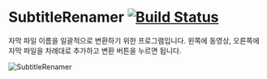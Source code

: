 # SubtitleRenamer [![Build Status](https://travis-ci.org/handrake/SubtitleRenamer.svg?branch=master)](https://travis-ci.org/handrake/SubtitleRenamer)

 자막 파일 이름을 일괄적으로 변환하기 위한 프로그램입니다. 왼쪽에 동영상, 오른쪽에 자막 파일을 차례대로 추가하고 변환 버튼을 누르면 됩니다.

 ![SubtitleRenamer](https://i.imgur.com/KLWzPVj.png)
